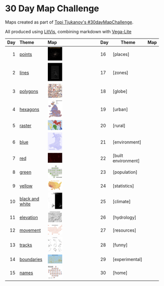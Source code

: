 # 30 Day Map Challenge

Maps created as part of [Topi Tjukanov's #30dayMapChallenge](https://twitter.com/tjukanov/status/1187713840550744066).

All produced using [LitVis](https://github.com/gicentre/litvis), combining markdown with [Vega-Lite](https://vega.github.io/vega-lite)

| Day | Theme                                  | Map                                                             | Day | Theme               | Map |
| --: | :------------------------------------- | :-------------------------------------------------------------- | --- | ------------------- | --- |
|   1 | [points](d01Points.md)                 | [<img src="images/day01.jpg" width=30% />](d01Points.md)        | 16  | [places]            |     |
|   2 | [lines ](d02Lines.md)                  | [<img src="images/day02.png" width=30% />](d02Lines.md)         | 17  | [zones]             |     |
|   3 | [polygons](d03Polygons.md)             | [<img src="images/day03.jpg" width=30% />](d03Polygons.md)      | 18  | [globe]             |     |
|   4 | [hexagons](d04Hexagons.md)             | [<img src="images/day04.jpg" width=30% />](d04Hexagons.md)      | 19  | [urban]             |     |
|   5 | [raster](d05Raster.md)                 | [<img src="images/day05.png" width=30% />](d05Raster.md)        | 20  | [rural]             |     |
|   6 | [blue](d06Blue.md)                     | [<img src="images/day06.jpg" width=30% />](d06Blue.md)          | 21  | [environment]       |     |
|   7 | [red](d07Red.md)                       | [<img src="images/day07.jpg" width=30% />](d07Red.md)           | 22  | [built environment] |     |
|   8 | [green](d08Green.md)                   | [<img src="images/day08.jpg" width=30% />](d08Green.md)         | 23  | [population]        |     |
|   9 | [yellow](d09Yellow.md)                 | [<img src="images/day09.jpg" width=30% />](d09Yellow.md)        | 24  | [statistics]        |     |
|  10 | [black and white](d10BlackAndWhite.md) | [<img src="images/day10.jpg" width=30% />](d10BlackAndWhite.md) | 25  | [climate]           |     |
|  11 | [elevation](d11Elevation.md)           | [<img src="images/day11.jpg" width=30% />](d11Elevation.md)     | 26  | [hydrology]         |     |
|  12 | [movement](d12Movement.md)             | [<img src="images/day12.jpg" width=30% />](d12Movement.md)      | 27  | [resources]         |     |
|  13 | [tracks](d13Tracks.md)                 | [<img src="images/day13.png" width=30% />](d13Tracks.md)        | 28  | [funny]             |     |
|  14 | [boundaries](d14Boundaries.md)         | [<img src="images/day14.jpg" width=30% />](d14Boundaries.md)    | 29  | [experimental]      |     |
|  15 | [names](d15Names.md)                   | [<img src="images/day15.png" width=30% />](d15Names.md)         | 30  | [home]              |     |
